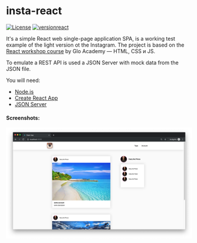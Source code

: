 # insta-react

[![License](http://img.shields.io/:license-mit-blue.svg)](https://github.com/lytves/insta-react/blob/master/LICENSE)
[![versionreact](https://img.shields.io/badge/react-16.8.6-brightgreen.svg)](https://reactjs.org/)

It's a simple React web single-page application SPA, is a working test example of the light version ot the Instagram.
 The project is based on the [React workshop course](https://www.youtube.com/watch?v=a-s5sTwWVBM) by Glo Academy — HTML, CSS и JS.
  
To emulate a REST API is used a JSON Server with mock data from the JSON file. 

You will need:
* [Node.js](https://nodejs.org/en/)
* [Create React App](https://facebook.github.io/create-react-app/docs/getting-started)
* [JSON Server](https://github.com/typicode/json-server)

#### Screenshots:

![](screenshot.png)